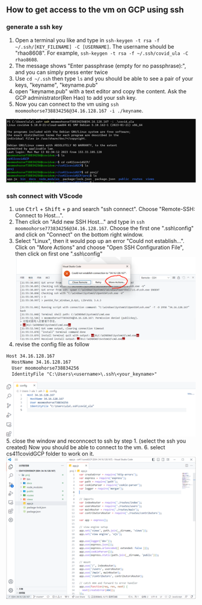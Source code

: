 ## How to get access to the vm on GCP using ssh

### generate a ssh key
1. Open a terminal you like and type in `ssh-keygen -t rsa -f ~/.ssh/[KEY_FILENAME] -C [USERNAME]`. The username should be "rhao8608". For example, `ssh-keygen -t rsa -f ~/.ssh/covid_ula -C rhao8608`.
2. The message shows "Enter passphrase (empty for no passphrase):", and you can simply press enter twice
3. Use `cd ~/.ssh` then type `ls` and you should be able to see a pair of your keys, "keyname", "keyname.pub"
4. open "keyname.pub" with a text editor and copy the content. Ask the GCP administrator(Ren Hao) to add your ssh key.
5. Now you can connect to the vm using `ssh moomoohorse738834256@34.16.128.167 -i ./keyname`.

![](./img/ssh_terminal.png)

### ssh connect with VScode
1. use <kbd>Ctrl</kbd> + <kbd>Shift</kbd> + <kbd>p</kbd> and search "ssh connect". Choose "Remote-SSH: Connect to Host...".
2. Then click on "Add new SSH Host..." and type in `ssh moomoohorse773834256@34.16.128.167`. Choose the first one "\.ssh\config" and click on "Connect" on the bottom right window.
3. Select "Linux", then it would pop up an error "Could not establish...". Click on "More Actions" and choose "Open SSH Configuration File", then click on first one "\.ssh\config"
![](./img/vscode_ssh_error.png)
4. revise the config file as follow
```linux
Host 34.16.128.167
  HostName 34.16.128.167
  User moomoohorse738834256
  IdentityFile "C:\Users\<username>\.ssh\<your_keyname>"
```
![](./img/vscode_ssh_config.png)
5. close the window and reconncect to ssh by step 1. (select the ssh you created) Now you should be able to connect to the vm.
6. select cs411covidGCP folder to work on it.
![](./img/vscode_ssh_success.png)


